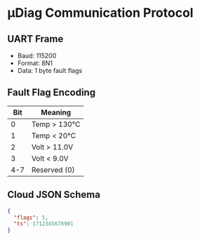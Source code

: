 # µDiag Communication Protocol

## UART Frame
- Baud: 115200
- Format: 8N1
- Data: 1 byte fault flags

## Fault Flag Encoding
| Bit | Meaning           |
|-----|-------------------|
| 0   | Temp > 130°C      |
| 1   | Temp < 20°C       |
| 2   | Volt > 11.0V      |
| 3   | Volt < 9.0V       |
| 4-7 | Reserved (0)      |

## Cloud JSON Schema
```json
{
  "flags": 5,
  "ts": 1712345678901
}
